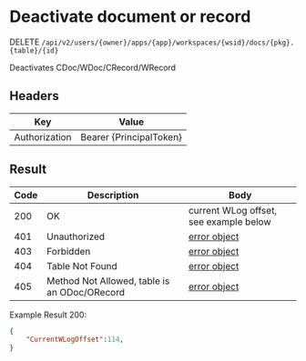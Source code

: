 # Deactivate document or record
DELETE `/api/v2/users/{owner}/apps/{app}/workspaces/{wsid}/docs/{pkg}.{table}/{id}`

Deactivates CDoc/WDoc/CRecord/WRecord

## Headers
| Key | Value |
| --- | --- |
| Authorization | Bearer {PrincipalToken} |

## Result
| Code | Description | Body |
| --- | --- | --- |
| 200 | OK | current WLog offset, see example below |
| 401 | Unauthorized | [error object](README.md#errors) |
| 403 | Forbidden | [error object](README.md#errors) |
| 404 | Table Not Found | [error object](README.md#errors) |
| 405 | Method Not Allowed, table is an ODoc/ORecord | [error object](README.md#errors) |

Example Result 200:
```json
{
    "CurrentWLogOffset":114,
}
```
